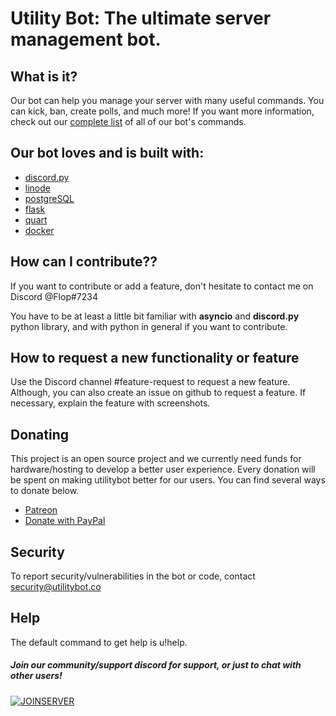 # Utility Bot: The ultimate server management bot.


## What is it?
Our bot can help you manage your server with many useful commands. You can kick, ban, create polls, and much more! If you want more information, check out our [complete list](utilitybot.co/commands) of all of our bot's commands.

## Our bot loves and is built with:

- [discord.py](https://github.com/Rapptz/discord.py)
- [linode](https://www.linode.com/) 
- [postgreSQL](https://www.postgresql.org/)
- [flask](https://github.com/pallets/flask)
- [quart](https://github.com/pgjones/quart)
- [docker](https://www.docker.com/)

## How can I contribute??

If you want to contribute or add a feature, don't hesitate to contact me on Discord @Flop#7234

You have to be at least a little bit familiar with **asyncio** and **discord.py** python library, 
and with python in general if you want to contribute.

## How to request a new functionality or feature
Use the Discord channel #feature-request to request a new feature.
Although, you can also create an issue on github to request a feature. If necessary, explain the feature with screenshots.

## Donating
This project is an open source project and we currently need funds for hardware/hosting 
to develop a better user experience. Every donation will be spent on making utilitybot better for our users.
You can find several ways to donate below.

 - [Patreon](https://www.patreon.com)
- [Donate with PayPal](https://www.paypal.com)

## Security 
To report security/vulnerabilities in the bot or code, contact security@utilitybot.co

## Help
The default command to get help is u!help. 
##### Join our community/support discord for support, or just to chat with other users!
[![JOINSERVER](https://discord.com/api/guilds/742193197673087027/widget.png?style=banner4)](https://discord.gg/BBQc6X)
